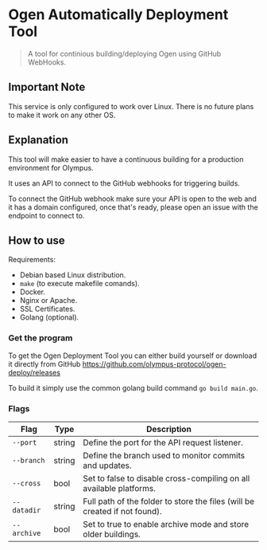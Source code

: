 # Ogen Automatically Deployment Tool

> A tool for continious building/deploying Ogen using GitHub WebHooks.

## Important Note

This service is only configured to work over Linux. There is no future plans to make it work on any other OS.

## Explanation

This tool will make easier to have a continuous building for a production environment for Olympus.

It uses an API to connect to the GitHub webhooks for triggering builds.

To connect the GitHub webhook make sure your API is open to the web and it has a domain configured, once that's ready, please open an issue with the endpoint to connect to.

## How to use

Requirements:

- Debian based Linux distribution.
- `make` (to execute makefile comands).
- Docker.
- Nginx or Apache.
- SSL Certificates.
- Golang (optional).

### Get the program

To get the Ogen Deployment Tool you can either build yourself or download it directly from GitHub <https://github.com/olympus-protocol/ogen-deploy/releases>

To build it simply use the common golang build command `go build main.go`.

### Flags

| Flag        | Type   | Description                                                                |
|-------------|--------|----------------------------------------------------------------------------|
| `--port`    | string | Define the port for the API request listener.                              |
| `--branch`  | string | Define the branch used to monitor commits and updates.                     |
| `--cross`   | bool   | Set to false to disable cross-compiling on all available platforms.        |
| `--datadir` | string | Full path of the folder to store the files (will be created if not found). |
| `--archive` | bool   | Set to true to enable archive mode and store older buildings.              |
